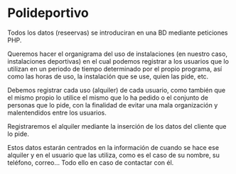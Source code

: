 # Polideportivo

Todos los datos (reseervas) se introduciran en una BD mediante peticiones PHP.


Queremos hacer el organigrama del uso de instalaciones (en nuestro caso, instalaciones deportivas) 
en el cual podemos registrar a los usuarios que lo utilizan en un periodo de tiempo determinado por el propio programa, 
así como las horas de uso, la instalación que se use, quien las pide, etc.

Debemos registrar cada uso (alquiler) de cada usuario, como también que el mismo propio lo utilice el mismo que lo ha pedido o el conjunto de personas que lo pide,
con la finalidad de evitar una mala organización y malentendidos entre los usuarios. 

Registraremos el alquiler mediante la inserción de los datos del cliente que lo pide.

Estos datos estarán centrados en la información de cuando se hace ese alquiler y en el usuario que las utiliza,
como es el caso de su nombre, su teléfono, correo… Todo ello en caso de contactar con él.
